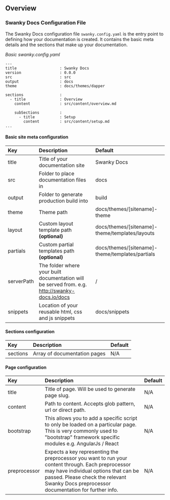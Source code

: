 ## Overview

### Swanky Docs Configuration File

The Swanky Docs configuration file `swanky.config.yaml` is the entry point to defining how your documentation is created. It contains the basic meta details and the sections that make up your documentation.

*Basic swanky.config.yaml*

```
---
title                   : Swanky Docs
version                 : 0.0.0
src                     : src
output                  : docs
theme                   : docs/themes/dapper

sections                :
  - title               : Overview
    content             : src/content/overview.md

    subSections         :
      - title           : Setup
        content         : src/content/setup.md
...

```

#### Basic site meta configuration

Key      | Description                                          | Default
:--------| :--------------------------------------------------- | :------
title    | Title of your documentation site                     | Swanky Docs
src      | Folder to place documentation files in               | docs
output   | Folder to generate production build into             | build
theme    | Theme path                                           | docs/themes/[sitename]-theme
layout   | Custom layout template path **(optional)**           | docs/themes/[sitename]-theme/templates/layouts
partials | Custom partial templates path **(optional)**         | docs/themes/[sitename]-theme/templates/partials
serverPath | The folder where your built documentation will be served from. e.g. http://swanky-docs.io/docs | /
snippets | Location of your reusable html, css and js snippets | docs/snippets

#### Sections configuration

Key      | Description                                          | Default
:--------| :--------------------------------------------------- | :------
sections | Array of documentation pages                         | N/A

#### Page configuration

Key      | Description                                                | Default
:--------| :----------------------------------------------------------| :------
title    | Title of page. Will be used to generate page slug.         | N/A
content  | Path to content. Accepts glob pattern, url or direct path. | N/A
bootstrap    | This allows you to add a specific script to only be loaded on a particular page. This is very commonly used to "bootstrap" framework specific modules e.g. AngularJs / React         | N/A
preprocessor| Expects a key representing the preprocessor you want to run your content through. Each preprocessor may have individual options that can be passed. Please check the relevant Swanky Docs preprocessor documentation for further info. | N/A
